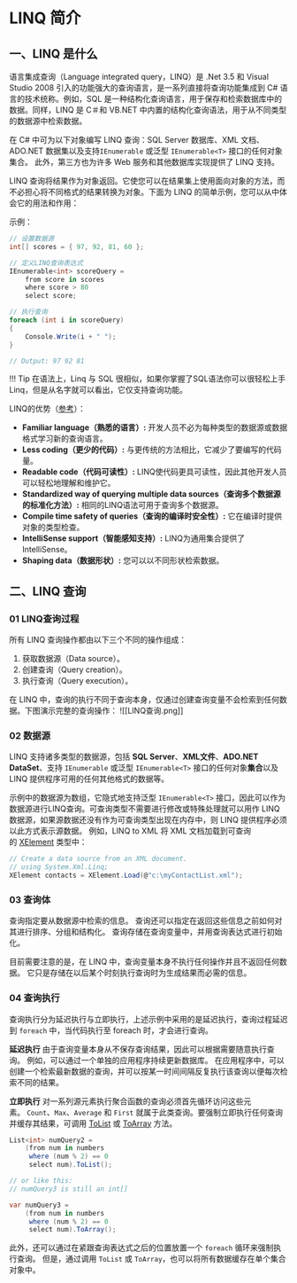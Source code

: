 # LINQ 简介

## 一、LINQ 是什么
语言集成查询（Language integrated query，LINQ）是 .Net 3.5 和 Visual Studio 2008 引入的功能强大的查询语言，是一系列直接将查询功能集成到 C# 语言的技术统称。例如，SQL 是一种结构化查询语言，用于保存和检索数据库中的数据。同样，LINQ 是 C＃和 VB.NET 中内置的结构化查询语法，用于从不同类型的数据源中检索数据。

在 C# 中可为以下对象编写 LINQ 查询：SQL Server 数据库、XML 文档、ADO.NET 数据集以及支持`IEnumerable` 或泛型 `IEnumerable<T>` 接口的任何对象集合。 此外，第三方也为许多 Web 服务和其他数据库实现提供了 LINQ 支持。

LINQ 查询将结果作为对象返回。它使您可以在结果集上使用面向对象的方法，而不必担心将不同格式的结果转换为对象。下面为 LINQ 的简单示例，您可以从中体会它的用法和作用：

示例：
```csharp
// 设置数据源
int[] scores = { 97, 92, 81, 60 };

// 定义LINQ查询表达式
IEnumerable<int> scoreQuery =
    from score in scores
    where score > 80
    select score;

// 执行查询
foreach (int i in scoreQuery)
{
    Console.Write(i + " ");
}

// Output: 97 92 81
```

!!! Tip
	在语法上，Linq 与 SQL 很相似，如果你掌握了SQL语法你可以很轻松上手 Linq，但是从名字就可以看出，它仅支持查询功能。

LINQ的优势（[参考](https://www.cainiaojc.com/linq/why-linq.html)）：

-   **Familiar language（熟悉的语言）:** 开发人员不必为每种类型的数据源或数据格式学习新的查询语言。
-   **Less coding（更少的代码）:** 与更传统的方法相比，它减少了要编写的代码量。
-   **Readable code（代码可读性）:** LINQ使代码更具可读性，因此其他开发人员可以轻松地理解和维护它。
-   **Standardized way of querying multiple data sources（查询多个数据源的标准化方法）:** 相同的LINQ语法可用于查询多个数据源。
-   **Compile time safety of queries（查询的编译时安全性）:** 它在编译时提供对象的类型检查。
-   **IntelliSense support（智能感知支持）:** LINQ为通用集合提供了IntelliSense。
-   **Shaping data（数据形状）:** 您可以以不同形状检索数据。

## 二、LINQ 查询

### 01 LINQ查询过程
所有 LINQ 查询操作都由以下三个不同的操作组成：

1.  获取数据源（Data source）。
2.  创建查询（Query creation）。
3.  执行查询（Query execution）。

在 LINQ 中，查询的执行不同于查询本身，仅通过创建查询变量不会检索到任何数据。下图演示完整的查询操作：
![[LINQ查询.png]]
### 02 数据源
LINQ 支持诸多类型的数据源，包括 **SQL Server**、**XML文件**、**ADO.NET DataSet**、支持 `IEnumerable` 或泛型 `IEnumerable<T>` 接口的任何对象**集合**以及 LINQ 提供程序可用的任何其他格式的数据等。

示例中的数据源为数组，它隐式地支持泛型 `IEnumerable<T>` 接口，因此可以作为数据源进行LINQ查询。可查询类型不需要进行修改或特殊处理就可以用作 LINQ 数据源，如果源数据还没有作为可查询类型出现在内存中，则 LINQ 提供程序必须以此方式表示源数据。 例如，LINQ to XML 将 XML 文档加载到可查询的 [XElement](https://learn.microsoft.com/zh-cn/dotnet/api/system.xml.linq.xelement) 类型中：
```csharp
// Create a data source from an XML document.
// using System.Xml.Linq;
XElement contacts = XElement.Load(@"c:\myContactList.xml");
```

### 03 查询体
查询指定要从数据源中检索的信息。 查询还可以指定在返回这些信息之前如何对其进行排序、分组和结构化。 查询存储在查询变量中，并用查询表达式进行初始化。

目前需要注意的是，在 LINQ 中，查询变量本身不执行任何操作并且不返回任何数据。 它只是存储在以后某个时刻执行查询时为生成结果而必需的信息。

### 04 查询执行
查询执行分为延迟执行与立即执行，上述示例中采用的是延迟执行，查询过程延迟到 `foreach` 中，当代码执行至 foreach 时，才会进行查询。

**延迟执行** 
由于查询变量本身从不保存查询结果，因此可以根据需要随意执行查询。 例如，可以通过一个单独的应用程序持续更新数据库。 在应用程序中，可以创建一个检索最新数据的查询，并可以按某一时间间隔反复执行该查询以便每次检索不同的结果。

**立即执行** 
对一系列源元素执行聚合函数的查询必须首先循环访问这些元素。 `Count`、`Max`、`Average` 和 `First` 就属于此类查询。要强制立即执行任何查询并缓存其结果，可调用 [ToList](https://learn.microsoft.com/zh-cn/dotnet/api/system.linq.enumerable.tolist) 或 [ToArray](https://learn.microsoft.com/zh-cn/dotnet/api/system.linq.enumerable.toarray) 方法。
```csharp
List<int> numQuery2 =
    (from num in numbers
     where (num % 2) == 0
     select num).ToList();

// or like this:
// numQuery3 is still an int[]

var numQuery3 =
    (from num in numbers
     where (num % 2) == 0
     select num).ToArray();
```
此外，还可以通过在紧跟查询表达式之后的位置放置一个 `foreach` 循环来强制执行查询。 但是，通过调用 `ToList` 或 `ToArray`，也可以将所有数据缓存在单个集合对象中。